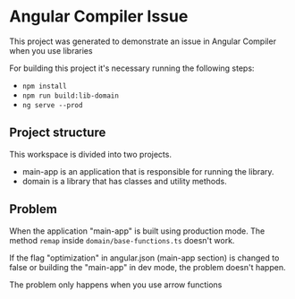 # Angular Compiler Issue

This project was generated to demonstrate an issue in Angular Compiler when you use libraries

For building this project it's necessary running the following steps:

* `npm install`
* `npm run build:lib-domain`
* `ng serve --prod`

## Project structure

This workspace is divided into two projects.

* main-app is an application that is responsible for running the library.
* domain is a library that has classes and utility methods.

## Problem

When the application "main-app" is built using production mode. The method `remap` inside `domain/base-functions.ts` doesn't work.

If the flag "optimization" in angular.json (main-app section) is changed to false or building the "main-app" in dev mode, the problem doesn't happen.

The problem only happens when you use arrow functions